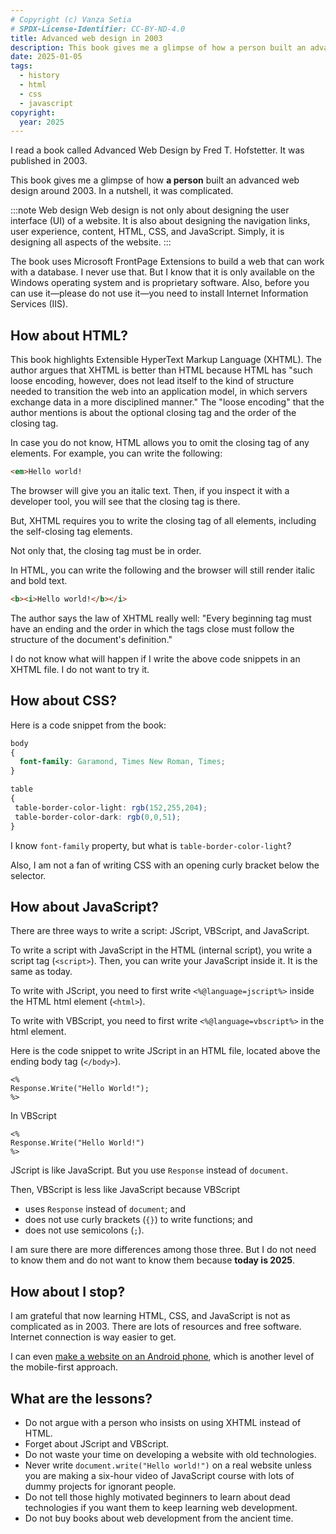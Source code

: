 ```yaml
---
# Copyright (c) Vanza Setia
# SPDX-License-Identifier: CC-BY-ND-4.0
title: Advanced web design in 2003
description: This book gives me a glimpse of how a person built an advanced web design in the year around 2003. In a nutshell, it was complicated.
date: 2025-01-05
tags:
  - history
  - html
  - css
  - javascript
copyright:
  year: 2025
---
```


I read a book called Advanced Web Design by Fred T. Hofstetter. It was published in 2003.

This book gives me a glimpse of how **a person** built an advanced web design around 2003. In a nutshell, it was complicated.

:::note Web design
Web design is not only about designing the user interface (UI) of a website. It is also about designing the navigation links, user experience, content, HTML, CSS, and JavaScript. Simply, it is designing all aspects of the website.
:::

The book uses Microsoft FrontPage Extensions to build a web that can work with a database. I never use that. But I know that it is only available on the Windows operating system and is proprietary software. Also, before you can use it—please do not use it—you need to install Internet Information Services (IIS).

## How about HTML?

This book highlights Extensible HyperText Markup Language (XHTML). The author argues that XHTML is better than HTML because HTML has "such loose encoding, however, does not lead itself to the kind of structure needed to transition the web into an application model, in which servers exchange data in a more disciplined manner." The "loose encoding" that the author mentions is about the optional closing tag and the order of the closing tag.

In case you do not know, HTML allows you to omit the closing tag of any elements. For example, you can write the following:

```html
<em>Hello world!
```

The browser will give you an italic text. Then, if you inspect it with a developer tool, you will see that the closing tag is there.

But, XHTML requires you to write the closing tag of all elements, including the self-closing tag elements.

Not only that, the closing tag must be in order.

In HTML, you can write the following and the browser will still render italic and bold text.

```html
<b><i>Hello world!</b></i>
```

The author says the law of XHTML really well: "Every beginning tag must have an ending and the order in which the tags close must follow the structure of the document's definition."

I do not know what will happen if I write the above code snippets in an XHTML file. I do not want to try it.

## How about CSS?

Here is a code snippet from the book:

```css
body
{
  font-family: Garamond, Times New Roman, Times;
}

table
{
 table-border-color-light: rgb(152,255,204);
 table-border-color-dark: rgb(0,0,51);
}
```

I know `font-family` property, but what is `table-border-color-light`?

Also, I am not a fan of writing CSS with an opening curly bracket below the selector.

## How about JavaScript?

There are three ways to write a script: JScript, VBScript, and JavaScript.

To write a script with JavaScript in the HTML (internal script), you write a script tag (`<script>`). Then, you can write your JavaScript inside it. It is the same as today.

To write with JScript, you need to first write `<%@language=jscript%>` inside the HTML html element (`<html>`).

To write with VBScript, you need to first write `<%@language=vbscript%>` in the html element.

Here is the code snippet to write JScript in an HTML file, located above the ending body tag (`</body>`).

```jscript
<%
Response.Write("Hello World!");
%>
```

In VBScript

```vbscript
<%
Response.Write("Hello World!")
%>
```

JScript is like JavaScript. But you use `Response` instead of `document`.

Then, VBScript is less like JavaScript because VBScript

- uses `Response` instead of `document`; and
- does not use curly brackets (`{}`) to write functions; and
- does not use semicolons (`;`).

I am sure there are more differences among those three. But I do not need to know them and do not want to know them because **today is 2025**.

## How about I stop?

I am grateful that now learning HTML, CSS, and JavaScript is not as complicated as in 2003. There are lots of resources and free software. Internet connection is way easier to get.

I can even [make a website on an Android phone](/blog/guide-develop-websites-android/), which is another level of the mobile-first approach.

## What are the lessons?

- Do not argue with a person who insists on using XHTML instead of HTML.
- Forget about JScript and VBScript.
- Do not waste your time on developing a website with old technologies.
- Never write `document.write("Hello world!")` on a real website unless you are making a six-hour video of JavaScript course with lots of dummy projects for ignorant people.
- Do not tell those highly motivated beginners to learn about dead technologies if you want them to keep learning web development.
- Do not buy books about web development from the ancient time.
